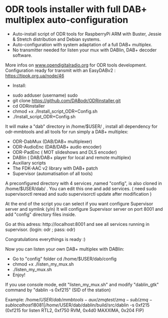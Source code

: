 # ODR tools installer with full DAB+ multiplex auto-configuration

* Auto-install script of ODR tools for RaspberryPi ARM with Buster, Jessie & Stretch distribution and Debian systems.
* Auto-configuration with system adaptation of a full DAB+ multiplex.                   
* No transmitter needed for listen your mux with DABlin, DAB+ decoder software.

 More infos on www.opendigitalradio.org for ODR tools development.               
 Configuration ready for transmit with an EasyDABv2 : https://tipok.org.ua/node/46

  * Install:

- sudo adduser (username) sudo 
- git clone https://github.com/DABodr/ODRinstaller.git
- cd ODRinstaller
- chmod +x ./Install_script_ODR+Config.sh
- ./Install_script_ODR+Config.sh 

It will make a "dab" directory in /home/$USER/ , install all dependency for odr-mmbtools and all tools for run simply a DAB+ multiplex:
   *   ODR-DabMux (DAB/DAB+ multiplexer) 
   *   ODR-AudioEnc (DAB/DAB+ audio encoder)
   *   ODR-PadEnc ( MOT slideshows and DLS encoder)
   *   DABlin ( DAB/DAB+ player for local and remote multiplex)
   *   Auxiliary scripts
   *   The FDK-AAC v2 library with DAB+ patch
   *   Supervisor (automatisation of all tools)

A preconfigured directory with 4 services ,named "config", is also cloned in /home/$USER/dab/ .
You can edit this one and add services. ( need sudo supervisorctl reread and sudo supervisorctl update after modification )

At the end of the script you can select if you want configure Supervisor server and symlink (y/n)
It will configure Supervisor server on port 8001 and add "config" directory files inside.

Go at this adress: http://localhost:8001 and see all services running in supervisor. (login: odr ; pass: odr)

Congratulations everythings is ready :) 

Now you can listen your own DAB+ multiplex with DABlin:

 - Go to "config" folder cd /home/$USER/dab/config 
 - chmod +x ./listen_my_mux.sh
 - ./listen_my_mux.sh
 - Enjoy!

If you use console mode, edit "listen_my_mux.sh" and modify "dablin_gtk" command by "dablin -s 0xf215" (SID of the station)  

Example: /home/$USER/dab/mmbtools-aux/zmqtest/zmq-sub/zmq-sub localhost 18081 | /home/$USER/dab/dablin/build/src/dablin -s 0xf215
(0xf215 for listen RTL2, 0xf750 RVM, 0x4d0 MAXXIMA, 0x204 FIP)
